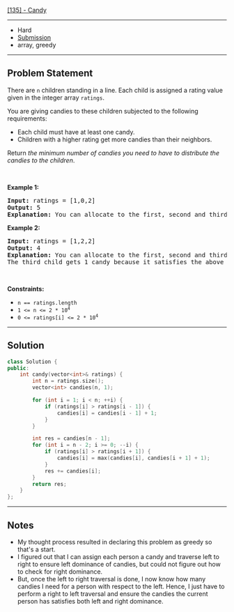 [[135] - Candy](https://leetcode.com/problems/candy)

---

- Hard
- [Submission](https://leetcode.com/problems/candy/submissions/1048181578/)
- array, greedy

---

## Problem Statement

<p>There are <code>n</code> children standing in a line. Each child is assigned a rating value given in the integer array <code>ratings</code>.</p>

<p>You are giving candies to these children subjected to the following requirements:</p>

<ul>
	<li>Each child must have at least one candy.</li>
	<li>Children with a higher rating get more candies than their neighbors.</li>
</ul>

<p>Return <em>the minimum number of candies you need to have to distribute the candies to the children</em>.</p>

<p>&nbsp;</p>
<p><strong class="example">Example 1:</strong></p>

<pre>
<strong>Input:</strong> ratings = [1,0,2]
<strong>Output:</strong> 5
<strong>Explanation:</strong> You can allocate to the first, second and third child with 2, 1, 2 candies respectively.
</pre>

<p><strong class="example">Example 2:</strong></p>

<pre>
<strong>Input:</strong> ratings = [1,2,2]
<strong>Output:</strong> 4
<strong>Explanation:</strong> You can allocate to the first, second and third child with 1, 2, 1 candies respectively.
The third child gets 1 candy because it satisfies the above two conditions.
</pre>

<p>&nbsp;</p>
<p><strong>Constraints:</strong></p>

<ul>
	<li><code>n == ratings.length</code></li>
	<li><code>1 &lt;= n &lt;= 2 * 10<sup>4</sup></code></li>
	<li><code>0 &lt;= ratings[i] &lt;= 2 * 10<sup>4</sup></code></li>
</ul>


---

## Solution

```cpp
class Solution {
public:
    int candy(vector<int>& ratings) {
        int n = ratings.size();
        vector<int> candies(n, 1);

        for (int i = 1; i < n; ++i) {
            if (ratings[i] > ratings[i - 1]) {
                candies[i] = candies[i - 1] + 1;
            }
        }

        int res = candies[n - 1];
        for (int i = n - 2; i >= 0; --i) {
            if (ratings[i] > ratings[i + 1]) {
                candies[i] = max(candies[i], candies[i + 1] + 1);
            }
            res += candies[i];
        }
        return res;
    }
};
```

---

## Notes

- My thought process resulted in declaring this problem as greedy so that's a start.
- I figured out that I can assign each person a candy and traverse left to right to ensure left dominance of candies, but could not figure out how to check for right dominance.
- But, once the left to right traversal is done, I now know how many candies I need for a person with respect to the left. Hence, I just have to perform a right to left traversal and ensure the candies the current person has satisfies both left and right dominance.
